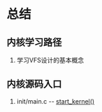 # 总结

## 内核学习路径
1. 学习VFS设计的基本概念

## 内核源码入口

1. init/main.c -- [start_kernel()](./99/start-kernel-f.md)
